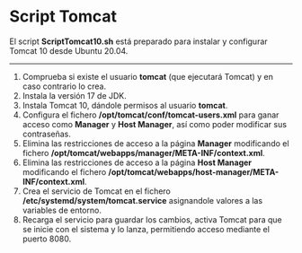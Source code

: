 # Script Tomcat

El script **ScriptTomcat10.sh** está preparado para instalar y configurar Tomcat 10 desde Ubuntu 20.04.

---

1. Comprueba si existe el usuario __tomcat__ (que ejecutará Tomcat) y en caso contrario lo crea.
2. Instala la versión 17 de JDK.
3. Instala Tomcat 10, dándole permisos al usuario __tomcat__.
4. Configura el fichero __/opt/tomcat/conf/tomcat-users.xml__ para ganar acceso como __Manager__ y __Host Manager__, así como poder modificar sus contraseñas.
5. Elimina las restricciones de acceso a la página __Manager__ modificando el fichero __/opt/tomcat/webapps/manager/META-INF/context.xml__.
6. Elimina las restricciones de acceso a la página __Host Manager__ modificando el fichero __/opt/tomcat/webapps/host-manager/META-INF/context.xml__.
7. Crea el servicio de Tomcat en el fichero __/etc/systemd/system/tomcat.service__ asignandole valores a las variables de entorno.
8. Recarga el servicio para guardar los cambios, activa Tomcat para que se inicie con el sistema y lo lanza, permitiendo acceso mediante el puerto 8080.

